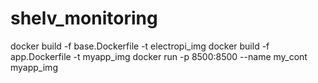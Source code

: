 # shelv_monitoring

docker build -f base.Dockerfile -t electropi_img
docker build -f app.Dockerfile -t myapp_img
docker run -p 8500:8500 --name my_cont myapp_img

